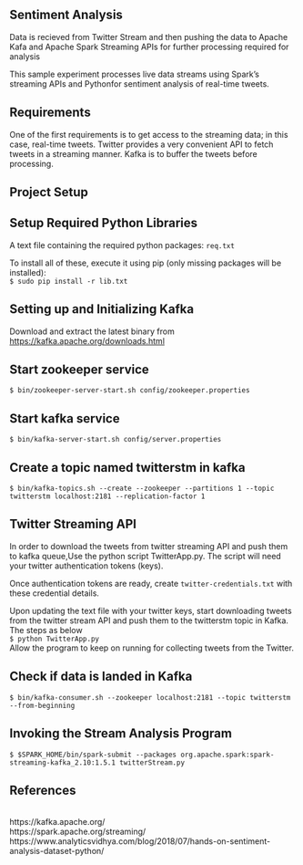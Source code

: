 Sentiment Analysis 
-------------------
Data is recieved from Twitter Stream and then pushing the data to Apache Kafa and Apache Spark Streaming APIs for further processing required for analysis 

This sample experiment processes live data streams using Spark’s streaming APIs and Pythonfor sentiment analysis of real-time tweets. 

Requirements
-------------
One of the first requirements is to get access to the streaming data; in this case, real-time tweets. Twitter provides a very 
convenient API to fetch tweets in a streaming manner. Kafka is to buffer the tweets before processing. 

Project Setup 
-----------------
 
Setup Required Python Libraries
--------------
A text file containing the required python packages: `req.txt`

To install all of these, execute it using pip (only missing packages will be installed):    
`$ sudo pip install -r lib.txt`
 
Setting up and Initializing Kafka 
----------------------
Download and extract the latest binary from https://kafka.apache.org/downloads.html

Start zookeeper service
------------------
`$ bin/zookeeper-server-start.sh config/zookeeper.properties`
 
 Start kafka service
 --------------------
`$ bin/kafka-server-start.sh config/server.properties`
 
Create a topic named twitterstm in kafka
-----------------------------
`$ bin/kafka-topics.sh --create --zookeeper --partitions 1 --topic twitterstm localhost:2181 --replication-factor 1`

 
Twitter Streaming API 
--------------------
In order to download the tweets from twitter streaming API and push them to kafka queue,Use the python script
TwitterApp.py. The script will need your twitter authentication tokens (keys).

Once authentication tokens are ready, create `twitter-credentials.txt` with these credential details.

Upon updating the text file with your twitter keys, start downloading tweets from the twitter stream API and push them to the twitterstm topic in Kafka. The steps as below  
`$ python TwitterApp.py`   
Allow the program to keep on running for collecting tweets from the Twitter.
 
Check if data is landed in Kafka
---------------------
`$ bin/kafka-consumer.sh --zookeeper localhost:2181 --topic twitterstm --from-beginning`

Invoking the Stream Analysis Program
----------------------
`$ $SPARK_HOME/bin/spark-submit --packages org.apache.spark:spark-streaming-kafka_2.10:1.5.1 twitterStream.py`

References
--------------------
<br>
https://kafka.apache.org/<br>
https://spark.apache.org/streaming/<br>
https://www.analyticsvidhya.com/blog/2018/07/hands-on-sentiment-analysis-dataset-python/
